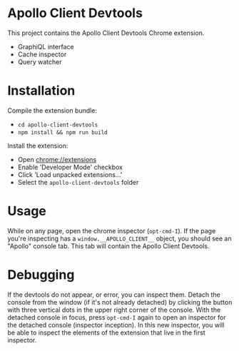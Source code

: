Apollo Client Devtools
===
This project contains the Apollo Client Devtools Chrome extension.

 * GraphiQL interface
 * Cache inspector
 * Query watcher



Installation
===
Compile the extension bundle:

 * `cd apollo-client-devtools`
 * `npm install && npm run build`

Install the extension:

 * Open [chrome://extensions](chrome://extensions)
 * Enable 'Developer Mode' checkbox
 * Click 'Load unpacked extensions...'
 * Select the `apollo-client-devtools` folder


Usage
===
While on any page, open the chrome inspector (`opt-cmd-I`). If the page you're inspecting has
a `window.__APOLLO_CLIENT__` object, you should see an "Apollo" console tab. This tab will contain
the Apollo Client Devtools.


Debugging
===
If the devtools do not appear, or error, you can inspect them. Detach the console from the window
(if it's not already detached) by clicking the button with three vertical dots in the upper right
corner of the console. With the detached console in focus, press `opt-cmd-I` again to open an inspector
for the detached console (inspector inception). In this new inspector, you will be able to inspect the elements
of the extension that live in the first inspector.
